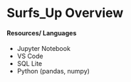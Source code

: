 # Surfs_Up Overview

#### Resources/ Languages 
* Jupyter Notebook
* VS Code
* SQL Lite
* Python (pandas, numpy)
